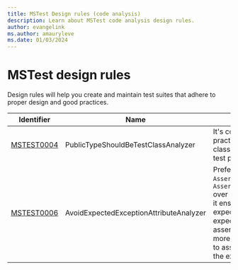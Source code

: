 ```yaml
---
title: MSTest Design rules (code analysis)
description: Learn about MSTest code analysis design rules.
author: evangelink
ms.author: amauryleve
ms.date: 01/03/2024
---
```


# MSTest design rules

Design rules will help you create and maintain test suites that adhere to proper design and good practices.

Identifier | Name | Description
-----------|------|------------
[MSTEST0004](mstest0004.md) | PublicTypeShouldBeTestClassAnalyzer | It's considered a good practice to have only test classes marked public in a test project.
[MSTEST0006](mstest0006.md) | AvoidExpectedExceptionAttributeAnalyzer | Prefer `Assert.ThrowsException` or `Assert.ThrowsExceptionAsync` over `[ExpectedException]` as it ensures that only the expected call throws the expected exception. The assert APIs also provide more flexibility and allow you to assert extra properties of the exception.
